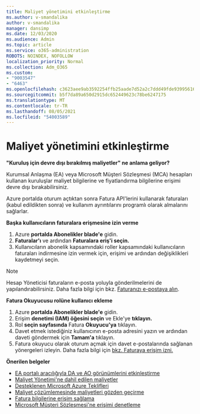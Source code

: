 ```yaml
---
title: Maliyet yönetimini etkinleştirme
ms.author: v-smandalika
author: v-smandalika
manager: dansimp
ms.date: 12/03/2020
ms.audience: Admin
ms.topic: article
ms.service: o365-administration
ROBOTS: NOINDEX, NOFOLLOW
localization_priority: Normal
ms.collection: Adm_O365
ms.custom:
- "9003547"
- "6463"
ms.openlocfilehash: c3623aee9ab3592254ffb25aade7d52a2c7ddd49fde939956162cd4008d5ba19
ms.sourcegitcommit: b5f7da89a650d2915dc652449623c78be6247175
ms.translationtype: MT
ms.contentlocale: tr-TR
ms.lasthandoff: 08/05/2021
ms.locfileid: "54003589"
---
```

# <a name="enable-cost-management"></a>Maliyet yönetimini etkinleştirme

**"Kuruluş için devre dışı bırakılmış maliyetler" ne anlama geliyor?**

Kurumsal Anlaşma (EA) veya Microsoft Müşteri Sözleşmesi (MCA) hesapları kullanan kuruluşlar maliyet bilgilerine ve fiyatlandırma bilgilerine erişimi devre dışı bırakabilirsiniz.

Azure portalda oturum açtıktan sonra Fatura API'lerini kullanarak faturaları (kabul edildikten sonra) ve kullanım ayrıntılarını programlı olarak almalarını sağlarlar.

**Başka kullanıcıların faturalara erişmesine izin verme**

1. Azure **portalda Abonelikler blade'e** gidin.
2. **Faturalar'ı** ve ardından **Faturalara eriş'i seçin.**
3. Kullanıcıların abonelik kapsamındaki roller kapsamındaki kullanıcıların faturaları indirmesine izin vermek için, erişimi ve ardından değişiklikleri kaydetmeyi seçin.

> [!NOTE]
> Hesap Yöneticisi faturaların e-posta yoluyla gönderilmelerini de yapılandırabilirsiniz. Daha fazla bilgi için bkz. [Faturanızı e-postaya alın](https://docs.microsoft.com/azure/cost-management-billing/manage/download-azure-invoice-daily-usage-date?).

**Fatura Okuyucusu rolüne kullanıcı ekleme**

1. Azure **portalda Abonelikler blade'e** gidin.
2. Erişim **denetimi (IAM) öğesini seçin** ve Ekle'ye **tıklayın.**
3. Rol **seçin sayfasında** Fatura **Okuyucu'ya** tıklayın.
4. Davet etmek istediğiniz kullanıcının e-posta adresini yazın ve ardından daveti göndermek için **Tamam'a** tıklayın.
5. Fatura okuyucu olarak oturum açmak için davet e-postalarında sağlanan yönergeleri izleyin. Daha fazla bilgi için [bkz. Faturaya erişim izni.](https://docs.microsoft.com/azure/cost-management-billing/manage/manage-billing-access?WT.mc_id=Portal-Microsoft_Azure_Support#opt-in)

**Önerilen belgeler**

- [EA portalı aracılığıyla DA ve AO görünümlerini etkinleştirme](https://docs.microsoft.com/azure/cost-management-billing/costs/assign-access-acm-data?WT.mc_id=Portal-Microsoft_Azure_Support#enable-access-to-costs-in-the-ea-portal)
- [Maliyet Yönetimi'ne dahil edilen maliyetler](https://docs.microsoft.com/azure/cost-management-billing/costs/understand-cost-mgt-data?WT.mc_id=Portal-Microsoft_Azure_Support#costs-included-in-cost-management)
- [Desteklenen Microsoft Azure Teklifleri](https://docs.microsoft.com/azure/cost-management-billing/costs/understand-cost-mgt-data?WT.mc_id=Portal-Microsoft_Azure_Support#supported-microsoft-azure-offers)
- [Maliyet çözümlemesinde maliyetleri gözden geçirme](https://docs.microsoft.com/azure/cost-management-billing/costs/quick-acm-cost-analysis?WT.mc_id=Portal-Microsoft_Azure_Support&tabs=azure-portal#review-costs-in-cost-analysis)
- [Fatura bilgilerine erişim sağlama](https://docs.microsoft.com/azure/cost-management-billing/manage/manage-billing-access?WT.mc_id=Portal-Microsoft_Azure_Support)
- [Microsoft Müşteri Sözleşmesi'ne erişimi denetleme](https://docs.microsoft.com/azure/cost-management-billing/manage/download-azure-invoice-daily-usage-date?WT.mc_id=Portal-Microsoft_Azure_Support#check-access-to-a-microsoft-customer-agreement)






